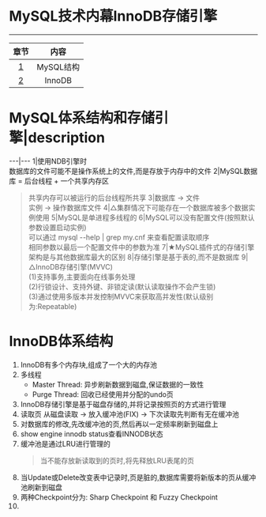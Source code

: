 # MySQL技术内幕InnoDB存储引擎
---

章节 | 内容
:---: | :---:
[1](#MySQL体系结构和存储引擎) | MySQL结构
[2](#InnoDB体系结构)| InnoDB


# MySQL体系结构和存储引擎|description
---|---
1|使用NDB引擎时<br>数据库的文件可能不是操作系统上的文件,而是存放于内存中的文件
2|MySQL数据库 = 后台线程 + 一个共享内存区
   > 共享内存可以被运行的后台线程所共享
3|数据库 → 文件<br>实例 → 操作数据库文件
4|△集群情况下可能存在一个数据库被多个数据实例使用
5|MySQL是单进程多线程的
6|MySQL可以没有配置文件(按照默认参数设置启动实例)<br>可以通过 mysql --help | grep my.cnf 来查看配置读取顺序<br>相同参数以最后一个配置文件中的参数为准
7|★MySQL插件式的存储引擎架构是与其他数据库最大的区别
8|存储引擎是基于表的,而不是数据库
9|△InnoDB存储引擎(MVVC)<br>(1)支持事务,主要面向在线事务处理<br>(2)行锁设计、支持外键、非锁定读(默认读取操作不会产生锁)<br>(3)通过使用多版本并发控制MVVC来获取高并发性(默认级别为:Repeatable)

# InnoDB体系结构
1. InnoDB有多个内存块,组成了一个大的内存池
2. 多线程
   * Master Thread: 异步刷新数据到磁盘,保证数据的一致性
   * Purge Thread: 回收已经使用并分配的undo页
3. InnoDB存储引擎是基于磁盘存储的,并将记录按照页的方式进行管理
4. 读取页
    从磁盘读取 → 放入缓冲池(FIX) → 下次读取先判断有无在缓冲池
5. 对数据库的修改,先改缓冲池的页,然后再以一定频率刷新到磁盘上
6. show engine innodb status查看INNODB状态
7. 缓冲池是通过LRU进行管理的
   > 当不能存放新读取到的页时,将先释放LRU表尾的页
8. 当Update或Delete改变表中记录时,页是脏的,数据库需要将新版本的页从缓冲池刷新到磁盘
9. 两种Checkpoint分为: Sharp Checkpoint 和 Fuzzy Checkpoint
10. 
